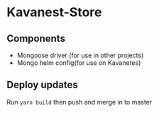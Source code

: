 # Kavanest-Store

## Components
* Mongoose driver (for use in other projects)
* Mongo helm config(for use on Kavanetes)

## Deploy updates
Run `yarn build` then push and merge in to master

